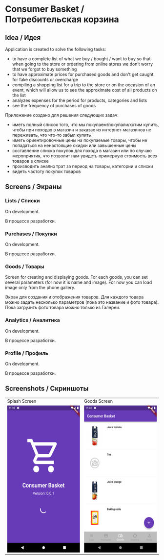 # Consumer Basket / Потребительская корзина

## Idea / Идея
Application is created to solve the following tasks:
 - to have a complete list of what we buy / bought / want to buy so that when going to the store or ordering from online stores we don’t worry that we forgot to buy something 
 - to have approximate prices for purchased goods and don't get caught for fake discounts or overcharge
 - compiling a shopping list for a trip to the store or on the occasion of an event, which will allow us to see the approximate cost of all products on the list
 - analyzes expenses for the period for products, categories and lists
 - see the frequency of purchases of goods

Приложение создано для решения следующих задач:
 - иметь полный список того, что мы покупаем/покупали/хотим купить, чтобы при походах в магазин и заказах из интернет-магазинов не переживать, что что-то забыл купить
 - иметь ориентировочные цены на покупаемые товары, чтобы не попадаться на ненастоящие скидки или завышенные цены
 - составление списка покупок для похода в магазин или по случаю мероприятия, что позволит нам увидеть примерную стоимость всех товаров в списке
 - производить анализ трат за период на товары, категории и списки
 - видеть частоту покупок товаров
 
## Screens / Экраны

### Lists / Списки

On development.

В процессе разработки.

### Purchases / Покупки

On development.

В процессе разработки.

### Goods / Товары

Screen for creating and displaying goods. For each goods, you can set several parameters (for now it is name and image). For now you can load image only from the phone gallery.

Экран для создания и отображения товаров. Для каждого товара можно задать несколько параметров (пока это название и фото товара). Пока загрузить фото товара можно только из Галереи.

### Analytics / Аналитика

On development.

В процессе разработки.

### Profile / Профиль

On development.

В процессе разработки.

## Screenshots / Скриншоты

<table> 
<tr>
<td>Splash Screen</td>
<td>Goods Screen</td>
</tr>
<tr>  
<td><img src="https://github.com/buzuchka/ConsumerBasket/blob/dev/images/splash_screen.png" width=270 height=480></td>
<td><img src="https://github.com/buzuchka/ConsumerBasket/blob/dev/images/goods_screen.png" width=270 height=480></td>
</tr>
</table>  